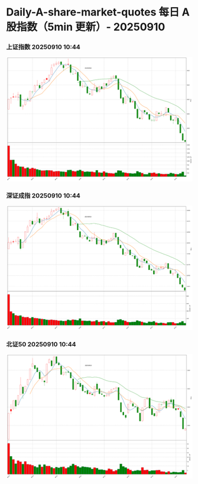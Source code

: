 
# Daily-A-share-market-quotes 每日 A 股指数（5min 更新）- 20250910

### 上证指数 20250910 10:44
![](./fig/2025/9/20250910-sh000001.png)

### 深证成指 20250910 10:44
![](./fig/2025/9/20250910-sz399001.png)

### 北证50 20250910 10:44
![](./fig/2025/9/20250910-bj899050.png)
